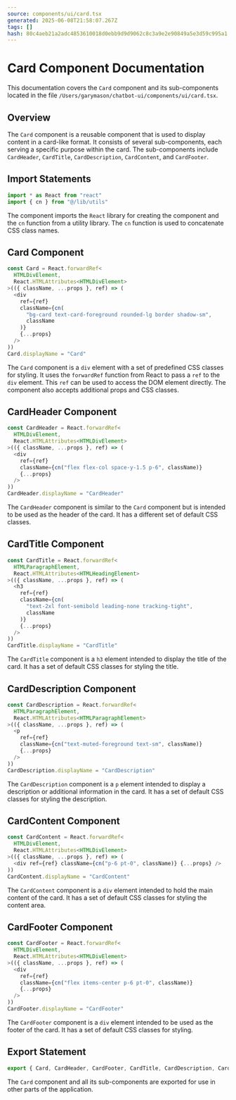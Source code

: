 ```yaml
---
source: components/ui/card.tsx
generated: 2025-06-08T21:58:07.267Z
tags: []
hash: 80c4aeb21a2adc4853610018d0ebb9d9d9062c8c3a9e2e90849a5e3d59c995a1
---
```


# Card Component Documentation

This documentation covers the `Card` component and its sub-components located in the file `/Users/garymason/chatbot-ui/components/ui/card.tsx`.

## Overview

The `Card` component is a reusable component that is used to display content in a card-like format. It consists of several sub-components, each serving a specific purpose within the card. The sub-components include `CardHeader`, `CardTitle`, `CardDescription`, `CardContent`, and `CardFooter`.

## Import Statements

```ts
import * as React from "react"
import { cn } from "@/lib/utils"
```

The component imports the `React` library for creating the component and the `cn` function from a utility library. The `cn` function is used to concatenate CSS class names.

## Card Component

```ts
const Card = React.forwardRef<
  HTMLDivElement,
  React.HTMLAttributes<HTMLDivElement>
>(({ className, ...props }, ref) => (
  <div
    ref={ref}
    className={cn(
      "bg-card text-card-foreground rounded-lg border shadow-sm",
      className
    )}
    {...props}
  />
))
Card.displayName = "Card"
```

The `Card` component is a `div` element with a set of predefined CSS classes for styling. It uses the `forwardRef` function from React to pass a `ref` to the `div` element. This `ref` can be used to access the DOM element directly. The component also accepts additional props and CSS classes.

## CardHeader Component

```ts
const CardHeader = React.forwardRef<
  HTMLDivElement,
  React.HTMLAttributes<HTMLDivElement>
>(({ className, ...props }, ref) => (
  <div
    ref={ref}
    className={cn("flex flex-col space-y-1.5 p-6", className)}
    {...props}
  />
))
CardHeader.displayName = "CardHeader"
```

The `CardHeader` component is similar to the `Card` component but is intended to be used as the header of the card. It has a different set of default CSS classes.

## CardTitle Component

```ts
const CardTitle = React.forwardRef<
  HTMLParagraphElement,
  React.HTMLAttributes<HTMLHeadingElement>
>(({ className, ...props }, ref) => (
  <h3
    ref={ref}
    className={cn(
      "text-2xl font-semibold leading-none tracking-tight",
      className
    )}
    {...props}
  />
))
CardTitle.displayName = "CardTitle"
```

The `CardTitle` component is a `h3` element intended to display the title of the card. It has a set of default CSS classes for styling the title.

## CardDescription Component

```ts
const CardDescription = React.forwardRef<
  HTMLParagraphElement,
  React.HTMLAttributes<HTMLParagraphElement>
>(({ className, ...props }, ref) => (
  <p
    ref={ref}
    className={cn("text-muted-foreground text-sm", className)}
    {...props}
  />
))
CardDescription.displayName = "CardDescription"
```

The `CardDescription` component is a `p` element intended to display a description or additional information in the card. It has a set of default CSS classes for styling the description.

## CardContent Component

```ts
const CardContent = React.forwardRef<
  HTMLDivElement,
  React.HTMLAttributes<HTMLDivElement>
>(({ className, ...props }, ref) => (
  <div ref={ref} className={cn("p-6 pt-0", className)} {...props} />
))
CardContent.displayName = "CardContent"
```

The `CardContent` component is a `div` element intended to hold the main content of the card. It has a set of default CSS classes for styling the content area.

## CardFooter Component

```ts
const CardFooter = React.forwardRef<
  HTMLDivElement,
  React.HTMLAttributes<HTMLDivElement>
>(({ className, ...props }, ref) => (
  <div
    ref={ref}
    className={cn("flex items-center p-6 pt-0", className)}
    {...props}
  />
))
CardFooter.displayName = "CardFooter"
```

The `CardFooter` component is a `div` element intended to be used as the footer of the card. It has a set of default CSS classes for styling.

## Export Statement

```ts
export { Card, CardHeader, CardFooter, CardTitle, CardDescription, CardContent }
```

The `Card` component and all its sub-components are exported for use in other parts of the application.